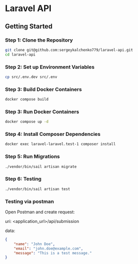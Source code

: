 # Laravel API

## Getting Started

### Step 1: Clone the Repository

```bash
git clone git@github.com:sergeykalchenko779/laravel-api.git
cd laravel-api
```

### Step 2: Set up Environment Variables

```bash
cp src/.env.dev src/.env
```

### Step 3: Build Docker Containers

```bash
docker compose build
```

### Step 3: Run Docker Containers

```bash
docker compose up -d
```

### Step 4: Install Composer Dependencies

```bash
docker exec laravel-laravel.test-1 composer install
```

### Step 5: Run Migrations

```bash
./vendor/bin/sail artisan migrate
```

### Step 6: Testing

```bash
./vendor/bin/sail artisan test
```

### Testing via postman

Open Postman and create request:

uri: <application_url>/api/submission

data: 
```json
{
    "name": "John Doe",
    "email": "john.doe@example.com",
    "message": "This is a test message."
}

```
